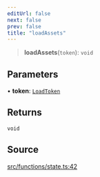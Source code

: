 ```yaml
---
editUrl: false
next: false
prev: false
title: "loadAssets"
---
```


> **loadAssets**(`token`): `void`

## Parameters

• **token**: [`LoadToken`](/api/classes/loadtoken/)

## Returns

`void`

## Source

[src/functions/state.ts:42](https://github.com/relishinc/dill-pixel/blob/c79d8e8552aaa0f13a29535c819ae67d025b4669/src/functions/state.ts#L42)
